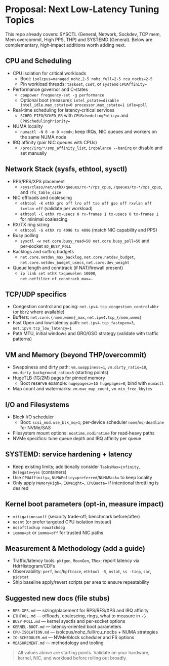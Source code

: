 # Proposal: Next Low‑Latency Tuning Topics

This repo already covers: SYSCTL (General, Network, Sockdev, TCP mem, Mem overcommit, High PPS, THP) and SYSTEMD (General). Below are complementary, high‑impact additions worth adding next.

## CPU and Scheduling

- CPU isolation for critical workloads
  - Boot: `isolcpus=managed_nohz,2-5 nohz_full=2-5 rcu_nocbs=2-5`
  - Pin workload threads: `taskset`, `cset`, or `systemd` `CPUAffinity=`
- Performance governor and C‑states
  - `cpupower frequency-set -g performance`
  - Optional boot (measure): `intel_pstate=disable intel_idle.max_cstate=0 processor.max_cstate=1 idle=poll`
- Real‑time scheduling for latency‑critical services
  - `SCHED_FIFO`/`SCHED_RR` with `CPUSchedulingPolicy=` and `CPUSchedulingPriority=`
- NUMA locality
  - `numactl -N 0 -m 0 <cmd>`; keep IRQs, NIC queues and workers on the same NUMA node
- IRQ affinity (pair NIC queues with CPUs)
  - `/proc/irq/*/smp_affinity_list`, `irqbalance --banirq` or disable and set manually

## Network Stack (sysfs, ethtool, sysctl)

- RPS/RFS/XPS placement
  - `/sys/class/net/ethX/queues/rx-*/rps_cpus`, `/queues/tx-*/xps_cpus`, and `rfs_table_size`
- NIC offloads and coalescing
  - `ethtool -K ethX gro off lro off tso off gso off rxvlan off txvlan off` (validate per workload)
  - `ethtool -C ethX rx-usecs 0 rx-frames 1 tx-usecs 0 tx-frames 1` for minimal coalescing
- RX/TX ring sizing
  - `ethtool -G ethX rx 4096 tx 4096` (match NIC capability and PPS)
- Busy polling
  - `sysctl -w net.core.busy_read=50 net.core.busy_poll=50` and per‑socket `SO_BUSY_POLL`
- Backlogs and softirq budgets
  - `net.core.netdev_max_backlog`, `net.core.netdev_budget`, `net.core.netdev_budget_usecs`, `net.core.dev_weight`
- Queue length and conntrack (if NAT/firewall present)
  - `ip link set ethX txqueuelen 10000`, `net.netfilter.nf_conntrack_max=…`

## TCP/UDP specifics

- Congestion control and pacing: `net.ipv4.tcp_congestion_control=bbr` (or `bbr2` where available)
- Buffers: `net.core.{rmem,wmem}_max`, `net.ipv4.tcp_{rmem,wmem}`
- Fast Open and low‑latency path: `net.ipv4.tcp_fastopen=3`, `net.ipv4.tcp_low_latency=1`
- Path MTU, initial windows and GRO/GSO strategy (validate with traffic patterns)

## VM and Memory (beyond THP/overcommit)

- Swappiness and dirty path: `vm.swappiness=1`, `vm.dirty_ratio=10`, `vm.dirty_background_ratio=5` (starting points)
- HugeTLB (1G/2M) pages for pinned memory
  - Boot reserve example: `hugepagesz=1G hugepages=8`; bind with `numactl`
- Map count and watermarks: `vm.max_map_count`, `vm.min_free_kbytes`

## I/O and Filesystems

- Block I/O scheduler
  - Boot: `scsi_mod.use_blk_mq=1`; per‑device scheduler `none`/`mq-deadline` for NVMe/SAS
- Filesystem mount options: `noatime,nodiratime` for read‑heavy paths
- NVMe specifics: tune queue depth and IRQ affinity per queue

## SYSTEMD: service hardening + latency

- Keep existing limits; additionally consider `TasksMax=infinity`, `Delegate=yes` (containers)
- Use `CPUAffinity=`, `NUMAPolicy=preferred`/`NUMAMask=` to keep locality
- Only apply `MemoryHigh=`, `IOWeight=`, `CPUQuota=` if intentional throttling is desired

## Kernel boot parameters (opt‑in, measure impact)

- `mitigations=off` (security trade‑off; benchmark before/after)
- `nosmt` (or prefer targeted CPU isolation instead)
- `nosoftlockup nowatchdog`
- `iommu=pt` or `iommu=off` for trusted NIC paths

## Measurement & Methodology (add a guide)

- Traffic/latency tools: `pktgen`, `MoonGen`, `TRex`; report latency via HdrHistogram/CDFs
- Observability: `perf`, `bcc`/`bpftrace`, `ethtool -S`, `nstat`, `ss -tinp`, `sar`, `pidstat`
- Ship baseline apply/revert scripts per area to ensure repeatability

## Suggested new docs (file stubs)

- `RPS-XPS.md` — sizing/placement for RPS/RFS/XPS and IRQ affinity
- `ETHTOOL.md` — offloads, coalescing, rings, what to measure in `-S`
- `BUSY-POLL.md` — kernel sysctls and per‑socket options
- `KERNEL-BOOT.md` — latency‑oriented boot parameters
- `CPU-ISOLATION.md` — isolcpus/nohz_full/rcu_nocbs + NUMA strategies
- `IO-SCHEDULER.md` — NVMe/block scheduler and FS options
- `MEASUREMENT.md` — methodology and tooling

> All values above are starting points. Validate on your hardware, kernel, NIC, and workload before rolling out broadly.
